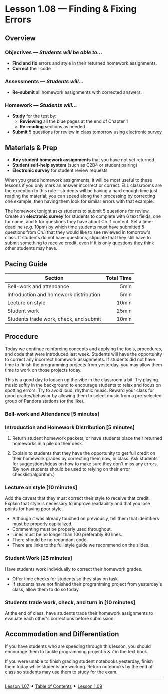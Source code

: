 Lesson 1.08 — Finding & Fixing Errors
====================================================================================================

Overview
--------
### Objectives — _Students will be able to…_
  - **Find and fix** errors and style in their returned homework assignments.
  - **Correct** their code

### Assessments — _Students will…_
  - **Re-submit** all homework assignments with corrected answers.

### Homework — _Students will…_
  - **Study** for the test by:
    - **Reviewing** all the blue pages at the end of Chapter 1
    - **Re-reading** sections as needed
  - **Submit** 5 questions for review in class tomorrow using electronic survey


Materials & Prep
----------------
  - **Any student homework assignments** that you have not yet returned
  - **Student self-help system** (such as C2B4 or student pairing)
  - **Electronic survey** for student review requests

When you grade homework assignments, it will be most useful to these lessons if you only mark an
answer incorrect or correct. ELL classrooms are the exception to this rule—students will be having a
hard enough time just reading the material; you can speed along their processing by correcting one
example, then having them look for similar errors with that example.

The homework tonight asks students to submit 5 questions for review. Create an **electronic survey**
for students to complete with 6 text fields, one for name, and 5 for questions they have about Ch. 1
content. Set a time-deadline (_e.g._ 10pm) by which time students must have submitted 5 questions
from Ch.1 that they would like to see reviewed in tomorrow's class. If students do not have
questions, stipulate that they still have to submit something to receive credit, even if it is only
questions they think other students may have.


Pacing Guide
------------
| Section                                | Total Time |
|----------------------------------------|-----------:|
| Bell-work and attendance               |       5min |
| Introduction and homework distribution |       5min |
| Lecture on style                       |      10min |
| Student work                           |      25min |
| Students trade work, check, and submit |      10min |


Procedure
---------
Today we continue reinforcing concepts and applying the tools, procedures, and code that were
introduced last week. Students will have the opportunity to correct any incorrect homework
assignments. If students did not have time to finish the programming projects from yesterday, you
may allow them time to work on those projects today.

This is a good day to loosen up the vibe in the classroom a bit. Try playing music softly in the
background to encourage students to relax and focus on spotting errors. Try to avoid loud, rhythmic
music. Reward your class for good grades/behavior by allowing them to select music from a
pre-selected group of Pandora stations (or the like).

### Bell-work and Attendance \[5 minutes\]

### Introduction and Homework Distribution \[5 minutes\]

1. Return student homework packets, or have students place their returned homeworks in a pile on
  their desk.

2. Explain to students that they have the opportunity to get full credit on their homework grades by
  correcting them now, in class. Ask students for suggestions/ideas on how to make sure they don't
  miss any errors. (By now students should be used to relying on their error checklist/algorithm.)

### Lecture on style \[10 minutes\]

Add the caveat that they must correct their style to receive that credit. Explain that style is
necessary to improve readability and that you lose points for having poor style.
  - Although it was already touched on previously, tell them that identifiers must be properly
    capitalized.
  - Commenting must be properly used throughout.
  - Lines must be no longer than 100 preferably 80 lines.
  - There should be no redundant code.
  - There are links to the full style guide we recommend on the slides.

### Student Work \[25 minutes\]
Have students work individually to correct their homework grades.
  - Offer time checks for students so they stay on task.
  - If students have not finished their programming project from yesterday's class, allow them to do
    so today.

### Students trade work, check, and turn in \[10 minutes\]
At the end of class, have students trade their homework assignments to evaluate each other's
corrections before submission.


Accommodation and Differentiation
---------------------------------
If you have students who are speeding through this lesson, you should encourage them to tackle
programming project 5 & 7 in the text book.

If you were unable to finish grading student notebooks yesterday, finish them today while students
are working. Return notebooks by the end of class so students may use them to study for the exam.


----------------------------------------------------------------------------------------------------
[Lesson 1.07](Lesson-107.md) ⯇ [Table of Contents](/Summary.md) ⯈ [Lesson 1.09](Lesson-109.md)
